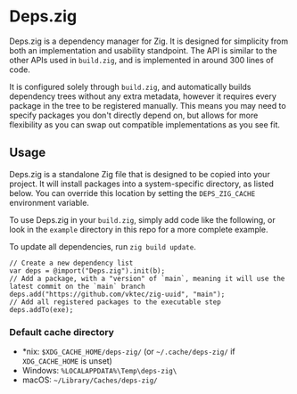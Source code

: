 # Deps.zig

Deps.zig is a dependency manager for Zig. It is designed for simplicity from both an implementation
and usability standpoint. The API is similar to the other APIs used in `build.zig`, and is implemented
in around 300 lines of code.

It is configured solely through `build.zig`, and automatically builds dependency trees without any extra
metadata, however it requires every package in the tree to be registered manually. This means you may need
to specify packages you don't directly depend on, but allows for more flexibility as you can swap out
compatible implementations as you see fit.

## Usage

Deps.zig is a standalone Zig file that is designed to be copied into your project.
It will install packages into a system-specific directory, as listed below.
You can override this location by setting the `DEPS_ZIG_CACHE` environment variable.

To use Deps.zig in your `build.zig`, simply add code like the following, or look in the `example`
directory in this repo for a more complete example.

To update all dependencies, run `zig build update`.

```zig
// Create a new dependency list
var deps = @import("Deps.zig").init(b);
// Add a package, with a "version" of `main`, meaning it will use the latest commit on the `main` branch
deps.add("https://github.com/vktec/zig-uuid", "main");
// Add all registered packages to the executable step
deps.addTo(exe);
```

### Default cache directory

- *nix: `$XDG_CACHE_HOME/deps-zig/` (or `~/.cache/deps-zig/` if `XDG_CACHE_HOME` is unset)
- Windows: `%LOCALAPPDATA%\Temp\deps-zig\`
- macOS: `~/Library/Caches/deps-zig/`
